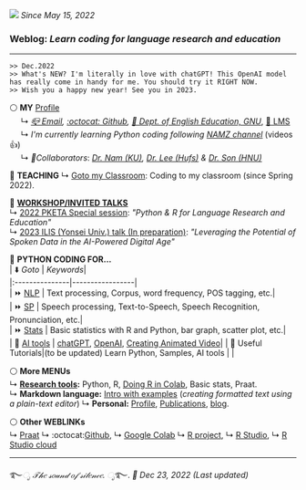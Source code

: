 ![](https://komarev.com/ghpvc/?username=MK316&color=blueviolet&label=VISIT+count) _Since May 15, 2022_  

### Weblog: _Learn coding for language research and education_  
--- 
~~~
>> Dec.2022
>> What's NEW? I'm literally in love with chatGPT! This OpenAI model has really come in handy for me. You should try it RIGHT NOW.
>> Wish you a happy new year! See you in 2023.
~~~


⚪ **MY** [Profile](https://github.com/MK316/MK316.github.io/blob/main/res/profile.md)  
&nbsp;&nbsp;&nbsp;&nbsp; ↳ _[📪 Email](mailto:MK3one6@gmail.com), [:octocat: Github](github.com/MK316), [🏢 Dept. of English Education, GNU](https://englishedu.gnu.ac.kr)_, [🎋 LMS](https://rec.ac.kr/gnu)    
&nbsp;&nbsp;&nbsp;&nbsp; ↳ _I'm currently learning Python coding following_ [_NAMZ channel_](https://www.youtube.com/channel/UCKHB0ZiTVk8qUdqhVtnCUrA/featured) (videos👍)   
&nbsp;&nbsp;&nbsp;&nbsp; ↳ _👥Collaborators_: _[Dr. Nam (KU)](https://github.com/hsnam95), [Dr. Lee (Hufs)](https://github.com/junkyuhufs) & [Dr. Son (HNU)](https://github.com/ms624atyale)_     
 
🌱 **TEACHING** 
↳ [Goto my Classroom](/res/teaching.md): Coding to my classroom (since Spring 2022).   

🌱 **[WORKSHOP/INVITED TALKS]((https://github.com/MK316/workshops/blob/main/README.md))**   
↳ [2022 PKETA Special session](https://github.com/MK316/pketa22/blob/main/README.md): _"Python & R for Language Research and Education"_    
↳ [2023 ILIS (Yonsei Univ.) talk (In preparation)](https://github.com/MK316/workshops/blob/main/20230126_yonsei/readme.md): _"Leveraging the Potential of Spoken Data in the AI-Powered Digital Age"_    
 
🌱 **PYTHON CODING FOR...**   
| ⬇️ _Goto_ | _Keywords_|   
|:---------------|-----------------|  
| ⏩ [NLP](/res/nlp_tools.md) | Text processing, Corpus, word frequency, POS tagging, etc.|  
| ⏩ [SP](/res/sp_tools.md)  | Speech processing, Text-to-Speech, Speech Recognition, Pronunciation, etc.|  
| ⏩ [Stats](/res/stats1.md) | Basic statistics with R and Python, bar graph, scatter plot, etc.|  
| 📍 [AI tools](https://github.com/MK316/OpenAI) | [chatGPT](https://chat.openai.com/chat), [OpenAI](https://openai.com/), [Creating Animated Video](https://github.com/MK316/Spring2023/blob/main/Animated_Video_with_AI.ipynb)|
| 📍 Useful Tutorials|(to be updated) Learn Python, Samples, AI tools |  |

⚪ **More MENUs**  
↳ **[Research tools](/res/tools.md):** Python, R, [Doing R in Colab](https://github.com/MK316/R_intro/blob/main/01_How_to_do_R_in_colab.ipynb), Basic stats, Praat.  
↳ **Markdown language:** [Intro with examples](https://github.com/MK316/markdown/blob/main/README.md) (_creating formatted text using a plain-text editor_)  ↳ **Personal:** [Profile](/res/profile.md), [Publications](/res/publications.md), [blog](/blog/blogmain.md).  


⚪ **Other WEBLINKs**   
↳ [Praat](https://www.fon.hum.uva.nl/praat/) ↳ :octocat:[Github](https://www.github.com/), ↳ [Google Colab](https://colab.research.google.com/) ↳ [R project](https://www.r-project.org/), ↳ [R Studio](https://www.rstudio.com/), ↳ [R Studio cloud](https://rstudio.cloud/) 


---
   ࿐*ೃ 𝒯𝒽𝑒 𝓈𝑜𝓊𝓃𝒹 𝑜𝒻 𝓈𝒾𝓁𝑒𝓃𝒸𝑒. ೃ*࿐. 
_💜 Dec 23, 2022 (Last updated)_   
